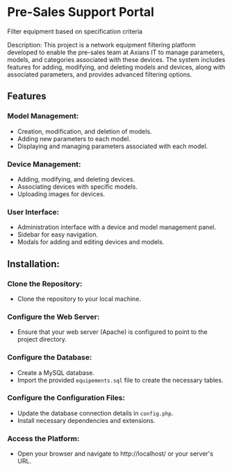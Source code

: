 # Pre-Sales Support Portal
Filter equipment based on specification criteria

Description: This project is a network equipment filtering platform developed to enable the pre-sales team at Axians IT to manage parameters, models, and categories associated with these devices. The system includes features for adding, modifying, and deleting models and devices, along with associated parameters, and provides advanced filtering options.

## Features

### Model Management:
* Creation, modification, and deletion of models.
* Adding new parameters to each model.
* Displaying and managing parameters associated with each model.

### Device Management:
* Adding, modifying, and deleting devices.
* Associating devices with specific models.
* Uploading images for devices.

### User Interface:
* Administration interface with a device and model management panel.
* Sidebar for easy navigation.
* Modals for adding and editing devices and models.

## Installation:

### Clone the Repository:
* Clone the repository to your local machine.

### Configure the Web Server:
* Ensure that your web server (Apache) is configured to point to the project directory.

### Configure the Database:
* Create a MySQL database.
* Import the provided `equipements.sql` file to create the necessary tables.

### Configure the Configuration Files:
* Update the database connection details in `config.php`.
* Install necessary dependencies and extensions.

### Access the Platform:
* Open your browser and navigate to http://localhost/ or your server's URL.
